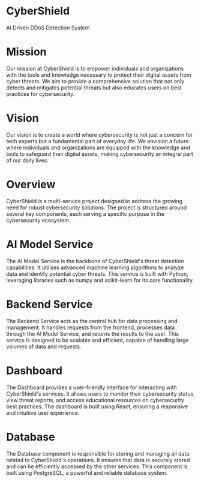 # CyberShield
AI Driven DDoS Detection System

# Mission
Our mission at CyberShield is to empower individuals and organizations with the tools and knowledge necessary to protect their digital assets from cyber threats. We aim to provide a comprehensive solution that not only detects and mitigates potential threats but also educates users on best practices for cybersecurity.
# Vision
Our vision is to create a world where cybersecurity is not just a concern for tech experts but a fundamental part of everyday life. We envision a future where individuals and organizations are equipped with the knowledge and tools to safeguard their digital assets, making cybersecurity an integral part of our daily lives.
# Overview
CyberShield is a multi-service project designed to address the growing need for robust cybersecurity solutions. The project is structured around several key components, each serving a specific purpose in the cybersecurity ecosystem.
# AI Model Service
The AI Model Service is the backbone of CyberShield's threat detection capabilities. It utilises advanced machine learning algorithms to analyze data and identify potential cyber threats. This service is built with Python, leveraging libraries such as numpy and scikit-learn for its core functionality.
# Backend Service
The Backend Service acts as the central hub for data processing and management. It handles requests from the frontend, processes data through the AI Model Service, and returns the results to the user. This service is designed to be scalable and efficient, capable of handling large volumes of data and requests.
# Dashboard
The Dashboard provides a user-friendly interface for interacting with CyberShield's services. It allows users to monitor their cybersecurity status, view threat reports, and access educational resources on cybersecurity best practices. The dashboard is built using React, ensuring a responsive and intuitive user experience.
# Database
The Database component is responsible for storing and managing all data related to CyberShield's operations. It ensures that data is securely stored and can be efficiently accessed by the other services. This component is built using PostgreSQL, a powerful and reliable database system.

